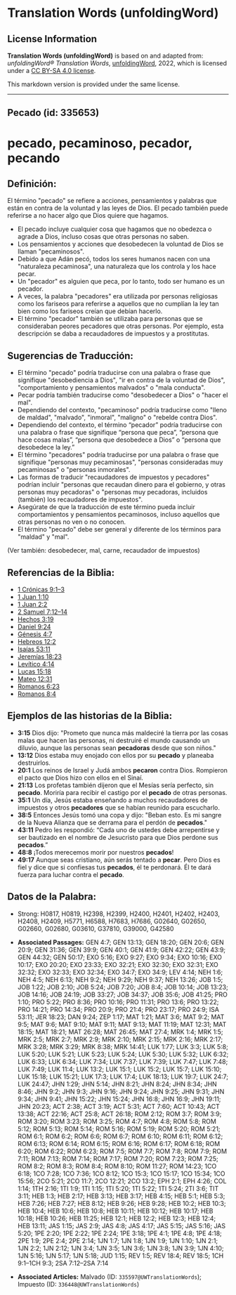 # Translation Words (unfoldingWord)

## License Information

**Translation Words (unfoldingWord)** is based on and adapted from: _unfoldingWord® Translation Words_, [unfoldingWord](https://unfoldingword.org/utw), 2022, which is licensed under a [CC BY-SA 4.0 license](https://creativecommons.org/licenses/by-sa/4.0/legalcode.en).

This markdown version is provided under the same license.



--------------------------------

## Pecado (id: 335653)

pecado, pecaminoso, pecador, pecando
====================================

Definición:
-----------

El término "pecado" se refiere a acciones, pensamientos y palabras que están en contra de la voluntad y las leyes de Dios. El pecado también puede referirse a no hacer algo que Dios quiere que hagamos.

* El pecado incluye cualquier cosa que hagamos que no obedezca o agrade a Dios, incluso cosas que otras personas no saben.
* Los pensamientos y acciones que desobedecen la voluntad de Dios se llaman "pecaminosos".
* Debido a que Adán pecó, todos los seres humanos nacen con una "naturaleza pecaminosa", una naturaleza que los controla y los hace pecar.
* Un "pecador" es alguien que peca, por lo tanto, todo ser humano es un pecador.
* A veces, la palabra "pecadores" era utilizada por personas religiosas como los fariseos para referirse a aquellos que no cumplían la ley tan bien como los fariseos creían que debían hacerlo.
* El término "pecador" también se utilizaba para personas que se consideraban peores pecadores que otras personas. Por ejemplo, esta descripción se daba a recaudadores de impuestos y a prostitutas.

Sugerencias de Traducción:
--------------------------

* El término "pecado" podría traducirse con una palabra o frase que signifique "desobediencia a Dios", "ir en contra de la voluntad de Dios", "comportamiento y pensamientos malvados" o "mala conducta".
* Pecar podría también traducirse como "desobedecer a Dios" o "hacer el mal".
* Dependiendo del contexto, "pecaminoso" podría traducirse como "lleno de maldad", "malvado", "inmoral", "maligno" o "rebelde contra Dios".
* Dependiendo del contexto, el término “pecador” podría traducirse con una palabra o frase que signifique “persona que peca”, “persona que hace cosas malas”, “persona que desobedece a Dios” o “persona que desobedece la ley.”
* El término "pecadores" podría traducirse por una palabra o frase que signifique "personas muy pecaminosas", "personas consideradas muy pecaminosas" o "personas inmorales".
* Las formas de traducir "recaudadores de impuestos y pecadores" podrían incluir "personas que recaudan dinero para el gobierno, y otras personas muy pecadoras" o "personas muy pecadoras, incluidos (también) los recaudadores de impuestos".
* Asegúrate de que la traducción de este término pueda incluir comportamientos y pensamientos pecaminosos, incluso aquellos que otras personas no ven o no conocen.
* El término "pecado" debe ser general y diferente de los términos para "maldad" y "mal".

(Ver también: desobedecer, mal, carne, recaudador de impuestos)

Referencias de la Biblia:
-------------------------

* [1 Crónicas 9:1–3](https://ref.ly/1Chr9:1-1Chr9:3)
* [1 Juan 1:10](https://ref.ly/1John1:10)
* [1 Juan 2:2](https://ref.ly/1John2:2)
* [2 Samuel 7:12–14](https://ref.ly/2Sam7:12-2Sam7:14)
* [Hechos 3:19](https://ref.ly/Acts3:19)
* [Daniel 9:24](https://ref.ly/Dan9:24)
* [Génesis 4:7](https://ref.ly/Gen4:7)
* [Hebreos 12:2](https://ref.ly/Heb12:2)
* [Isaías 53:11](https://ref.ly/Isa53:11)
* [Jeremías 18:23](https://ref.ly/Jer18:23)
* [Levítico 4:14](https://ref.ly/Lev4:14)
* [Lucas 15:18](https://ref.ly/Luke15:18)
* [Mateo 12:31](https://ref.ly/Matt12:31)
* [Romanos 6:23](https://ref.ly/Rom6:23)
* [Romanos 8:4](https://ref.ly/Rom8:4)

Ejemplos de las historias de la Biblia:
---------------------------------------

* **3:15** Dios dijo: "Prometo que nunca más maldeciré la tierra por las cosas malas que hacen las personas, ni destruiré el mundo causando un diluvio, aunque las personas sean **pecadoras** desde que son niños."
* **13:12** Dios estaba muy enojado con ellos por su **pecado** y planeaba destruirlos.
* **20:1** Los reinos de Israel y Judá ambos **pecaron** contra Dios. Rompieron el pacto que Dios hizo con ellos en el Sinaí.
* **21:13** Los profetas también dijeron que el Mesías sería perfecto, sin **pecado**. Moriría para recibir el castigo por el **pecado** de otras personas.
* **35:1** Un día, Jesús estaba enseñando a muchos recaudadores de impuestos y otros **pecadores** que se habían reunido para escucharlo.
* **38:5** Entonces Jesús tomó una copa y dijo: "Beban esto. Es mi sangre de la Nueva Alianza que se derrama para el perdón de **pecados**."
* **43:11** Pedro les respondió: “Cada uno de ustedes debe arrepentirse y ser bautizado en el nombre de Jesucristo para que Dios perdone sus **pecados**.”
* **48:8** ¡Todos merecemos morir por nuestros **pecados**!
* **49:17** Aunque seas cristiano, aún serás tentado a **pecar**. Pero Dios es fiel y dice que si confiesas tus **pecados**, él te perdonará. Él te dará fuerza para luchar contra el **pecado**.

Datos de la Palabra:
--------------------

* Strong: H0817, H0819, H2398, H2399, H2400, H2401, H2402, H2403, H2408, H2409, H5771, H6588, H7683, H7686, G02640, G02650, G02660, G02680, G03610, G37810, G39000, G42580

* **Associated Passages:** GEN 4:7; GEN 13:13; GEN 18:20; GEN 20:6; GEN 20:9; GEN 31:36; GEN 39:9; GEN 40:1; GEN 41:9; GEN 42:22; GEN 43:9; GEN 44:32; GEN 50:17; EXO 5:16; EXO 9:27; EXO 9:34; EXO 10:16; EXO 10:17; EXO 20:20; EXO 23:33; EXO 32:21; EXO 32:30; EXO 32:31; EXO 32:32; EXO 32:33; EXO 32:34; EXO 34:7; EXO 34:9; LEV 4:14; NEH 1:6; NEH 4:5; NEH 6:13; NEH 9:2; NEH 9:29; NEH 9:37; NEH 13:26; JOB 1:5; JOB 1:22; JOB 2:10; JOB 5:24; JOB 7:20; JOB 8:4; JOB 10:14; JOB 13:23; JOB 14:16; JOB 24:19; JOB 33:27; JOB 34:37; JOB 35:6; JOB 41:25; PRO 1:10; PRO 5:22; PRO 8:36; PRO 10:16; PRO 11:31; PRO 13:6; PRO 13:22; PRO 14:21; PRO 14:34; PRO 20:9; PRO 21:4; PRO 23:17; PRO 24:9; ISA 53:11; JER 18:23; DAN 9:24; ZEP 1:17; MAT 1:21; MAT 3:6; MAT 9:2; MAT 9:5; MAT 9:6; MAT 9:10; MAT 9:11; MAT 9:13; MAT 11:19; MAT 12:31; MAT 18:15; MAT 18:21; MAT 26:28; MAT 26:45; MAT 27:4; MRK 1:4; MRK 1:5; MRK 2:5; MRK 2:7; MRK 2:9; MRK 2:10; MRK 2:15; MRK 2:16; MRK 2:17; MRK 3:28; MRK 3:29; MRK 8:38; MRK 14:41; LUK 1:77; LUK 3:3; LUK 5:8; LUK 5:20; LUK 5:21; LUK 5:23; LUK 5:24; LUK 5:30; LUK 5:32; LUK 6:32; LUK 6:33; LUK 6:34; LUK 7:34; LUK 7:37; LUK 7:39; LUK 7:47; LUK 7:48; LUK 7:49; LUK 11:4; LUK 13:2; LUK 15:1; LUK 15:2; LUK 15:7; LUK 15:10; LUK 15:18; LUK 15:21; LUK 17:3; LUK 17:4; LUK 18:13; LUK 19:7; LUK 24:7; LUK 24:47; JHN 1:29; JHN 5:14; JHN 8:21; JHN 8:24; JHN 8:34; JHN 8:46; JHN 9:2; JHN 9:3; JHN 9:16; JHN 9:24; JHN 9:25; JHN 9:31; JHN 9:34; JHN 9:41; JHN 15:22; JHN 15:24; JHN 16:8; JHN 16:9; JHN 19:11; JHN 20:23; ACT 2:38; ACT 3:19; ACT 5:31; ACT 7:60; ACT 10:43; ACT 13:38; ACT 22:16; ACT 25:8; ACT 26:18; ROM 2:12; ROM 3:7; ROM 3:9; ROM 3:20; ROM 3:23; ROM 3:25; ROM 4:7; ROM 4:8; ROM 5:8; ROM 5:12; ROM 5:13; ROM 5:14; ROM 5:16; ROM 5:19; ROM 5:20; ROM 5:21; ROM 6:1; ROM 6:2; ROM 6:6; ROM 6:7; ROM 6:10; ROM 6:11; ROM 6:12; ROM 6:13; ROM 6:14; ROM 6:15; ROM 6:16; ROM 6:17; ROM 6:18; ROM 6:20; ROM 6:22; ROM 6:23; ROM 7:5; ROM 7:7; ROM 7:8; ROM 7:9; ROM 7:11; ROM 7:13; ROM 7:14; ROM 7:17; ROM 7:20; ROM 7:23; ROM 7:25; ROM 8:2; ROM 8:3; ROM 8:4; ROM 8:10; ROM 11:27; ROM 14:23; 1CO 6:18; 1CO 7:28; 1CO 7:36; 1CO 8:12; 1CO 15:3; 1CO 15:17; 1CO 15:34; 1CO 15:56; 2CO 5:21; 2CO 11:7; 2CO 12:21; 2CO 13:2; EPH 2:1; EPH 4:26; COL 1:14; 1TH 2:16; 1TI 1:9; 1TI 1:15; 1TI 5:20; 1TI 5:22; 1TI 5:24; 2TI 3:6; TIT 3:11; HEB 1:3; HEB 2:17; HEB 3:13; HEB 3:17; HEB 4:15; HEB 5:1; HEB 5:3; HEB 7:26; HEB 7:27; HEB 8:12; HEB 9:26; HEB 9:28; HEB 10:2; HEB 10:3; HEB 10:4; HEB 10:6; HEB 10:8; HEB 10:11; HEB 10:12; HEB 10:17; HEB 10:18; HEB 10:26; HEB 11:25; HEB 12:1; HEB 12:2; HEB 12:3; HEB 12:4; HEB 13:11; JAS 1:15; JAS 2:9; JAS 4:8; JAS 4:17; JAS 5:15; JAS 5:16; JAS 5:20; 1PE 2:20; 1PE 2:22; 1PE 2:24; 1PE 3:18; 1PE 4:1; 1PE 4:8; 1PE 4:18; 2PE 1:9; 2PE 2:4; 2PE 2:14; 1JN 1:7; 1JN 1:8; 1JN 1:9; 1JN 1:10; 1JN 2:1; 1JN 2:2; 1JN 2:12; 1JN 3:4; 1JN 3:5; 1JN 3:6; 1JN 3:8; 1JN 3:9; 1JN 4:10; 1JN 5:16; 1JN 5:17; 1JN 5:18; JUD 1:15; REV 1:5; REV 18:4; REV 18:5; 1CH 9:1–1CH 9:3; 2SA 7:12–2SA 7:14
* **Associated Articles:** Malvado (ID: `335597@UWTranslationWords`); Impuesto (ID: `336448@UWTranslationWords`)

